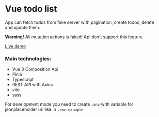 # Vue todo list

App can fetch todos from fake server with pagination, create todos, delete and update them.

**Warning!** All mutation actions is faked! Api don't support this feature.

[Live demo](https://vue-todolist-ts.netlify.app)
### Main technologies:
- Vue 3 Composition Api
- Pinia
- Typescript
- REST API with Axios
- vite
- sass

For development mode you need to create ``.env`` with variable for jsonplaceholder url like in ``.env.example`` 


